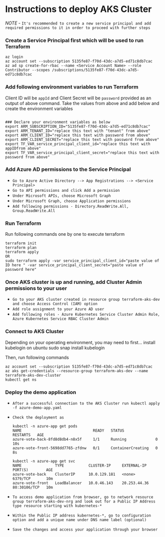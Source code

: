 # Instructions to deploy AKS Cluster

*NOTE* - `It's recommended to create a new service principal and add required permissions to it in order to proceed with further steps`

### Create a Service Principal first which will be used to run Terraform

```
az login
az account set --subscription 5135fe87-f70d-43dc-a7d5-ed71c8db7cac
az ad sp create-for-rbac --name <Service Account Name> --role Contributor --scopes /subscriptions/5135fe87-f70d-43dc-a7d5-ed71c8db7cac
```

### Add following environment variables to run Terraform

Client ID will be `appId` and Client Secret will be `password` provided as an output of above command. Take the values from above and add below and create the environment variables  

```

### Declare your environment variables as below
export ARM_SUBSCRIPTION_ID="5135fe87-f70d-43dc-a7d5-ed71c8db7cac"
export ARM_TENANT_ID="replace this text with "tenant" from above"
export ARM_CLIENT_ID="replace this text with password from above"
export ARM_CLIENT_SECRET="replace this text with password from above"
export TF_VAR_service_principal_client_id="replace this text with appIDfrom above"
export TF_VAR_service_principal_client_secret="replace this text with password from above"

```

### Add Azure AD permissions to the Service Principal 

- `Go to Azure Active Directory --> App Registrations --> <Service Principal>`
- `Go to API permissions and click Add a permission`
- `Under Microsoft APIs, choose Microsoft Graph`
- `Under Microsoft Graph, choose Application permissions`
- `Add following permissions - Directory.ReadWrite.All, Group.ReadWrite.All` 

### Run Terraform 

Run following commands one by one to execute terraform 

```
terraform init
terraform plan
terraform apply
OR
sudo terraform apply -var service_principal_client_id="paste value of ID here " -var service_principal_client_secret="paste value of password here"

```

### Once AKS cluster is up and running, add Cluster Admin permissions to your user

- `Go to your AKS cluster created in resource group terraform-aks-dev and choose Access Control (IAM) option`
- `Add role assignment to your Azure AD user`
- `Add following roles - Azure Kubernetes Service Cluster Admin Role, Azure Kubernetes Service RBAC Cluster Admin`

### Connect to AKS Cluster

Depending on your operating environment, you may need to first...
install kubelogin on ubuntu
sudo snap install kubelogin

Then, run following commands

```
az account set --subscription 5135fe87-f70d-43dc-a7d5-ed71c8db7cac
az aks get-credentials --resource-group terraform-aks-dev --name terraform-aks-dev-cluster
kubectl get ns
```

### Deploy the demo application

- `After a successful connection to the AKS Cluster run kubectl apply -f azure-demo-app.yaml`
- `Check the deployment as`
    ```
    kubectl -n azure-app get pods
    NAME                                READY   STATUS              RESTARTS   AGE
    azure-vote-back-8fd8d8db4-n8x5f     1/1     Running             0          10s
    azure-vote-front-5698dd7765-zfdnw   0/1     ContainerCreating   0          8s
    ```

    ```
    kubectl -n azure-app get svc
    NAME               TYPE           CLUSTER-IP     EXTERNAL-IP    PORT(S)        AGE
    azure-vote-back    ClusterIP      10.0.129.181   <none>         6379/TCP       10m
    azure-vote-front   LoadBalancer   10.0.46.143    20.253.44.36   80:30106/TCP   10m
    ```
- `To access demo application from browser, go to network resource group terraform-aks-dev-nrg and look out for a Public IP Address type resource starting with kubernetes-*`
- `Within the Public IP address kubernetes-*, go to configuration option and add a unique name under DNS name label (optional)`
- `Save the changes and access your application through your browser`

